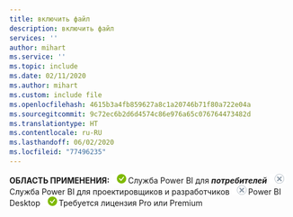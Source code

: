 ```yaml
---
title: включить файл
description: включить файл
services: ''
author: mihart
ms.service: ''
ms.topic: include
ms.date: 02/11/2020
ms.author: mihart
ms.custom: include file
ms.openlocfilehash: 4615b3a4fb859627a8c1a20746b71f80a722e04a
ms.sourcegitcommit: 9c72ec6b2d6d4574c86e976a65c076764473482d
ms.translationtype: HT
ms.contentlocale: ru-RU
ms.lasthandoff: 06/02/2020
ms.locfileid: "77496235"
---
```

<Token>**ОБЛАСТЬ ПРИМЕНЕНИЯ:** ![да](media/yes.png)Служба Power BI для ***потребителей*** ![нет](media/no.png)Служба Power BI для проектировщиков и разработчиков ![нет](media/no.png)Power BI Desktop ![да](media/yes.png)Требуется лицензия Pro или Premium </Token>